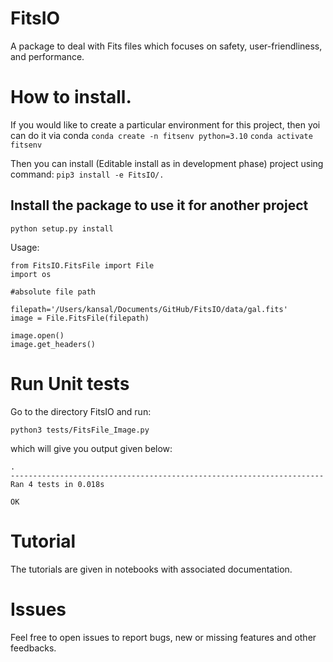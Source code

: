 # FitsIO
A package to deal with Fits files which focuses on safety, user-friendliness, and performance.

# How to install.
If you would like to create a particular environment for this project, then yoi can do it via conda
```conda create -n fitsenv python=3.10```
```conda activate fitsenv```

Then you can install (Editable install as in development phase) project using command:
```pip3 install -e FitsIO/.```

## Install the package to use it for another project
```python setup.py install```

Usage:
```
from FitsIO.FitsFile import File
import os

#absolute file path

filepath='/Users/kansal/Documents/GitHub/FitsIO/data/gal.fits'
image = File.FitsFile(filepath)

image.open()
image.get_headers()
```

# Run Unit tests
Go to the directory FitsIO and run:
```
python3 tests/FitsFile_Image.py
```

which will give you output given below:

```
.
----------------------------------------------------------------------
Ran 4 tests in 0.018s

OK
```

# Tutorial
The tutorials are given in notebooks with associated documentation.


# Issues
Feel free to open issues to report bugs, new or missing features and other feedbacks.
